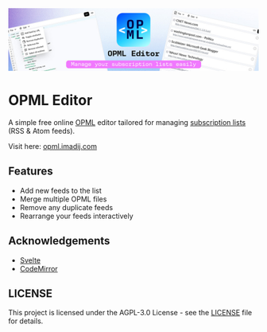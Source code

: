 <div align="center">
  <img src="./readme-banner.jpg" width="1024">
</div>

# OPML Editor

A simple free online [OPML](https://en.wikipedia.org/wiki/OPML) editor tailored for managing [subscription lists](http://scripting.com/2016/10/13/whatIsAnOpmlSubscriptionList.html) (RSS & Atom feeds).

Visit here: [opml.imadij.com](https://opml.imadij.com)

## Features
- Add new feeds to the list
- Merge multiple OPML files
- Remove any duplicate feeds
- Rearrange your feeds interactively

## Acknowledgements
- [Svelte](https://svelte.dev/)
- [CodeMirror](https://codemirror.net/)

## LICENSE
This project is licensed under the AGPL-3.0 License - see the [LICENSE](LICENSE) file for details.